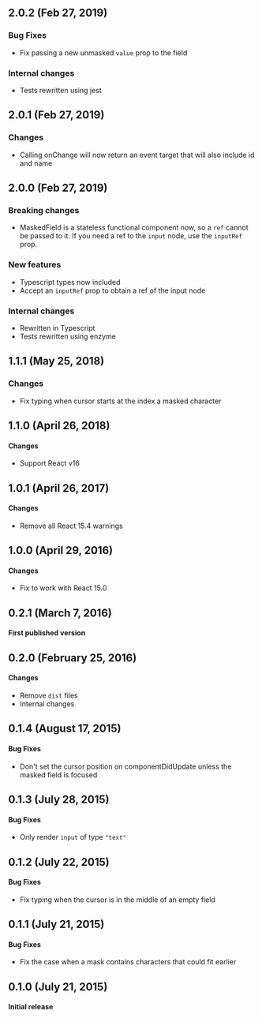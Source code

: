 ## 2.0.2 (Feb 27, 2019)

### Bug Fixes
* Fix passing a new unmasked `value` prop to the field

### Internal changes
* Tests rewritten using jest

## 2.0.1 (Feb 27, 2019)

### Changes
* Calling onChange will now return an event target that will also include id and name

## 2.0.0 (Feb 27, 2019)

### Breaking changes
* MaskedField is a stateless functional component now, so a `ref` cannot be passed to it. If you need a ref to the `input` node, use the `inputRef` prop.

### New features
* Typescript types now included
* Accept an `inputRef` prop to obtain a ref of the input node

### Internal changes
* Rewritten in Typescript
* Tests rewritten using enzyme


## 1.1.1 (May 25, 2018)

### Changes
* Fix typing when cursor starts at the index a masked character


## 1.1.0 (April 26, 2018)

#### Changes
* Support React v16


## 1.0.1 (April 26, 2017)

#### Changes
* Remove all React 15.4 warnings


## 1.0.0 (April 29, 2016)

#### Changes
* Fix to work with React 15.0


## 0.2.1 (March 7, 2016)

#### First published version


## 0.2.0 (February 25, 2016)

#### Changes
* Remove `dist` files
* Internal changes


## 0.1.4 (August 17, 2015)

#### Bug Fixes
* Don't set the cursor position on componentDidUpdate unless the masked field is focused


## 0.1.3 (July 28, 2015)

#### Bug Fixes
* Only render `input` of type `"text"`


## 0.1.2 (July 22, 2015)

#### Bug Fixes
* Fix typing when the cursor is in the middle of an empty field


## 0.1.1 (July 21, 2015)

#### Bug Fixes
* Fix the case when a mask contains characters that could fit earlier


## 0.1.0 (July 21, 2015)

#### Initial release
